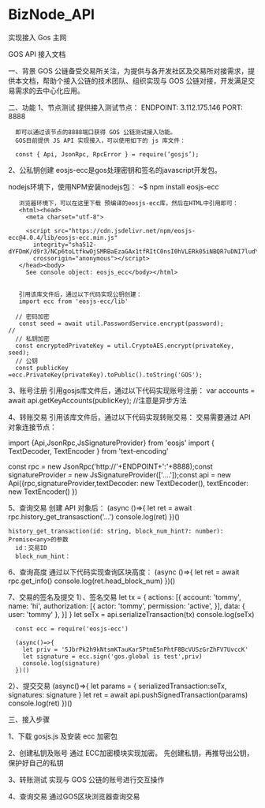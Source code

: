 # BizNode_API
实现接入 Gos 主网



GOS API 接入文档

 一、背景
   GOS 公链备受交易所关注，为提供与各开发社区及交易所对接需求，提供本文档，帮助个接入公链的技术团队、组织实现与 GOS 公链对接，开发满足交易需求的去中心化应用。

二、功能
   1、节点测试
      提供接入测试节点：
      ENDPOINT:  3.112.175.146
      PORT: 8888

      即可以通过该节点的8888端口获得 GOS 公链测试接入功能。
      GOS目前提供 JS API 实现接入，可以使用如下的 js 库文件：

      const { Api, JsonRpc, RpcError } = require(‘gosjs’);


2、公私钥创建
   eosjs-ecc是gos处理密钥和签名的javascript开发包。

   nodejs环境下，使用NPM安装nodejs包：
       ~$ npm install eosjs-ecc
   
       浏览器环境下，可以在这里下载 预编译的eosjs-ecc库，然后在HTML中引用即可：
       <html><head>
         <meta charset="utf-8">
          
         <script src="https://cdn.jsdelivr.net/npm/eosjs-ecc@4.0.4/lib/eosjs-ecc.min.js"
           integrity="sha512-dYFDmK/d9r3/NCp6toLtfkwOjSMRBaEzaGAx1tfRItC0nsI0hVLERk05iNBQR7uDNI7ludYhcBI4vUiFHdjsTQ=="
           crossorigin="anonymous"></script>
       </head><body>
         See console object: eosjs_ecc</body></html>


       引用该库文件后，通过以下代码实现公钥创建：
       import ecc from 'eosjs-ecc/lib'

      // 密码加密       
       const seed = await util.PasswordService.encrypt(password);                // 
      // 私钥加密        
      const encryptedPrivateKey = util.CryptoAES.encrypt(privateKey, seed);        
      // 公钥        
      const publicKey =ecc.PrivateKey(privateKey).toPublic().toString('GOS');                



3、账号注册
   引用gosjs库文件后，通过以下代码实现账号注册：
   var accounts = await api.getKeyAccounts(publicKey); //注意是异步方法

4、转账交易
   引用该库文件后，通过以下代码实现转账交易：
   交易需要通过 API 对象连接节点：

   import {Api,JsonRpc,JsSignatureProvider} from 'eosjs'
   import { TextDecoder, TextEncoder } from 'text-encoding'

   const rpc = new JsonRpc('http://'+ENDPOINT+':'+8888);const signatureProvider = new JsSignatureProvider(['....']);const     api = new Api({rpc,signatureProvider,textDecoder: new TextDecoder(), textEncoder: new TextEncoder() })
 
5、查询交易
   创建 API 对象后：
     (async ()=>{
       let ret = await rpc.history_get_transasction('...')
       console.log(ret)
     })()

    history_get_transaction(id: string, block_num_hint?: number): Promise<any>的参数
      id：交易ID
      block_num_hint：

6、查询高度
   通过以下代码实现查询区块高度：
     (async ()=>{
       let ret = await rpc.get_info()
       console.log(ret.head_block_num)
     })()

7、交易的签名及提交
   1）、签名交易
      let tx = {
         actions: [{
         account: 'tommy',
         name: 'hi',
         authorization: [{
               actor: 'tommy',
               permission: 'active',
         }],
         data: {
            user: 'tommy'
            },
         }]
      }
      let seTx = api.serializeTransaction(tx)
      console.log(seTx)
      
      const ecc = require('eosjs-ecc')

      (async()=>{
        let priv = '5JbrPk2h9kNtsmKTauKar5PtmE5nPhtF8BcVUSzGrZhFV7UvccK'
        let signature = ecc.sign('gos.global is test',priv)
        console.log(signature)
      })()
      
   2）、提交交易
      (async()=>{
         let params = {
         serializedTransaction:seTx,
         signatures: signature
         }
         let ret = await api.pushSignedTransaction(params)
         console.log(ret)
      })()

三、接入步骤
    
   1、下载 gosjs.js 及安装 ecc 加密包
   
   2、创建私钥及账号
      通过 ECC加密模块实现加密。
      先创建私钥，再推导出公钥，保护好自己的私钥
      
   3、转账测试
      实现与 GOS 公链的账号进行交互操作
      
   4、查询交易
      通过GOS区块浏览器查询交易
